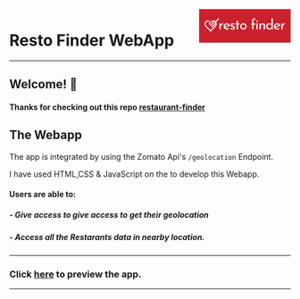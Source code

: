 <a href="https://resto-finder-webapp.netlify.app/">
    <img src="imgs/RestoFinderLogo.png" alt=""  align="right" height="60">
</a>

# Resto Finder WebApp
--------------------

## Welcome! 👋

#### Thanks for checking out this repo [restaurant-finder](https://github.com/beharavenkatasatyaprasad/restaurant-finder/)

## The Webapp

The app is integrated by using the Zomato Api's `/geolocation` Endpoint.

I have used HTML,CSS & JavaScript on the to develop this Webapp.

#### Users are able to:

##### - Give access to give access to get their geolocation

##### - Access all the Restarants data in nearby location.

---
### Click [here](https://resto-finder-webapp.netlify.app/) to preview the app.
---
